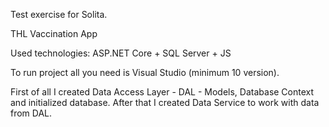 Test exercise for Solita.

THL Vaccination App

Used technologies: ASP.NET Core + SQL Server + JS 

To run project all you need is Visual Studio (minimum 10 version). 

First of all I created Data Access Layer - DAL - Models, Database Context and initialized database.
After that I created Data Service to work with data from DAL. 
